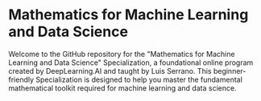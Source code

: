 # Mathematics for Machine Learning and Data Science
Welcome to the GitHub repository for the "Mathematics for Machine Learning and Data Science" Specialization, a foundational online program created by DeepLearning.AI and taught by Luis Serrano. This beginner-friendly Specialization is designed to help you master the fundamental mathematical toolkit required for machine learning and data science.
